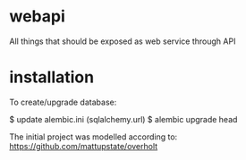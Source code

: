 
webapi
======

All things that should be exposed as web service through API


installation
============

To create/upgrade database:
  
  $ update alembic.ini (sqlalchemy.url)
  $ alembic upgrade head



The initial project was modelled according to: https://github.com/mattupstate/overholt